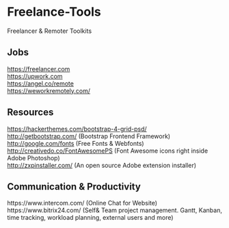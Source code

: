 # Freelance-Tools
Freelancer &amp; Remoter Toolkits

<h2>Jobs</h2>

https://freelancer.com <br>
https://upwork.com <br>
https://angel.co/remote <br>
https://weworkremotely.com/<br>


<h2>Resources</h2>

https://hackerthemes.com/bootstrap-4-grid-psd/ <br>
http://getbootstrap.com/ (Bootstrap Frontend Framework)<br>
http://google.com/fonts (Free Fonts & Webfonts)<br>
http://creativedo.co/FontAwesomePS (Font Awesome icons right inside Adobe Photoshop)<br>
http://zxpinstaller.com/ (An open source Adobe extension installer) <br>

<h2>Communication & Productivity</h2>
https://www.intercom.com/ (Online Chat for Website)<br>
https://www.bitrix24.com/ (Self& Team project management. Gantt, Kanban, time tracking, workload planning, external users and more) <br>
